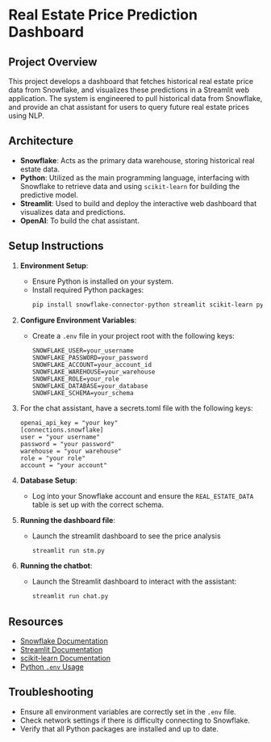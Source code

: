 # Real Estate Price Prediction Dashboard

## Project Overview

This project develops a dashboard that fetches historical real estate price data from Snowflake, and visualizes these predictions in a Streamlit web application. The system is engineered to pull historical data from Snowflake, and provide an chat assistant for users to query future real estate prices using NLP.

## Architecture

- **Snowflake**: Acts as the primary data warehouse, storing historical real estate data.
- **Python**: Utilized as the main programming language, interfacing with Snowflake to retrieve data and using `scikit-learn` for building the predictive model.
- **Streamlit**: Used to build and deploy the interactive web dashboard that visualizes data and predictions.
- **OpenAI**: To build the chat assistant.

## Setup Instructions

1. **Environment Setup**:
   - Ensure Python is installed on your system.
   - Install required Python packages:
     ```bash
     pip install snowflake-connector-python streamlit scikit-learn python-dotenv pandas
     ```

2. **Configure Environment Variables**:
   - Create a `.env` file in your project root with the following keys:
     ```
     SNOWFLAKE_USER=your_username
     SNOWFLAKE_PASSWORD=your_password
     SNOWFLAKE_ACCOUNT=your_account_id
     SNOWFLAKE_WAREHOUSE=your_warehouse
     SNOWFLAKE_ROLE=your_role
     SNOWFLAKE_DATABASE=your_database
     SNOWFLAKE_SCHEMA=your_schema
     ```

3. For the chat assistant, have a secrets.toml file with the following keys:
   ```
   openai_api_key = "your key"
   [connections.snowflake]
   user = "your username"
   password = "your password"
   warehouse = "your warehouse"
   role = "your role"
   account = "your account"
   ```

3. **Database Setup**:
   - Log into your Snowflake account and ensure the `REAL_ESTATE_DATA` table is set up with the correct schema.

4. **Running the dashboard file**:
   - Launch the streamlit dashboard to see the price analysis
     ```bash
     streamlit run stm.py
     ```

5. **Running the chatbot**:
   - Launch the Streamlit dashboard to interact with the assistant:
     ```bash
     streamlit run chat.py
     ```

## Resources

- [Snowflake Documentation](https://docs.snowflake.com)
- [Streamlit Documentation](https://docs.streamlit.io)
- [scikit-learn Documentation](https://scikit-learn.org/stable/)
- [Python `.env` Usage](https://pypi.org/project/python-dotenv/)

## Troubleshooting

- Ensure all environment variables are correctly set in the `.env` file.
- Check network settings if there is difficulty connecting to Snowflake.
- Verify that all Python packages are installed and up to date.




